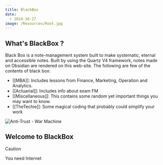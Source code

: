 ```yaml
---
title: BlackBox
date:
  - 2024-10-27
image: /Resources/Root.jpg
---
```


## What's BlackBox ?

Black Box is a note-management system built to make systematic, eternal and accessible notes.
Built by using the Quartz V4 framework, notes made on Obsidian are rendered on this web-site.
The following are few of the contents of black box:

- [[MBA]]: Includes lessons from Finance, Marketing, Operation and Analytics.
- [[Actuarial]]: Includes info about exam FM
- [[Miscellaneous]]:  This contains some random yet important things you may want to know.
- [[TheTechie]]: Some magical coding that probably could simplify your work
  
![Anti-Trust - War Machine](https://www.youtube.com/watch?v=3CM1_Ji6fJ8)
## Welcome to BlackBox


> [!caution]
> You need Internet











